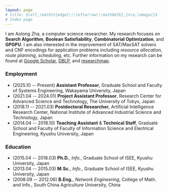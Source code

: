 ```yaml
---
layout: page
# title: $\ell_\mathtt{edge}\!\leftarrow\!\mathbb{K}_{n(o,\omega)}$
# Index page
---
```


I am Aolong Zha, a computer science researcher. My research focuses on **Search Algorithm**, **Boolean Satisfiability**, **Combinatorial Optimization**, and **GPGPU**. I am also interested in the improvement of SAT/MaxSAT solvers and CNF encodings for application problems including _resource allocation_, _route planning_, _scheduling_, etc. Further information on my research can be found at [Google Scholar](https://scholar.google.com/citations?user=iNdsu_kAAAAJ), 
[DBLP](https://dblp.org/pid/207/5208), and 
[researchmap](https://researchmap.jp/aolong_zha). 

### Employment
- (2025.10 -- Present) **Assistant Professor**, Graduate School and Faculty of Systems Engineering, Wakayama University, Japan
- (2021.04 -- 2024.01) **Project Assistant Professor**, Research Center for Advanced Science and Technology, The University of Tokyo, Japan
- (2018.11 -- 2021.03) **Postdoctoral Researcher**, Artificial Intelligence Research Center, National Institute of Advanced Industrial Science and Technology, Japan
- (2014.04 -- 2018.10) **Teaching Assistant** & **Technical Staff**, Graduate School and Faculty of Faculty of Information Science and Electrical Engineering, Kyushu University, Japan

### Education
- (2015.04 -- 2018.03) **Ph.D.**, _Info._, Graduate School of ISEE, Kyushu University, Japan
- (2013.04 -- 2015.03) **M.Sc.**, _Info._, Graduate School of ISEE, Kyushu University, Japan
- (2008.09 -- 2012.06) **B.Eng.**, _Network Engineering_, College of Math. and Info., South China Agriculture University, China